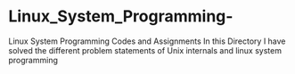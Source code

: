 # Linux_System_Programming-
Linux System Programming Codes and Assignments
In this Directory I have solved the different problem statements of Unix internals and linux system programming

